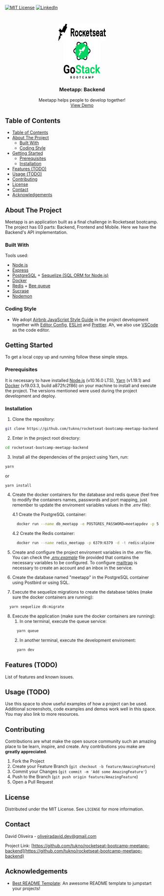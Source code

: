 <!-- PROJECT SHIELDS -->
<!--
*** I'm using markdown "reference style" links for readability.
*** Reference links are enclosed in brackets [ ] instead of parentheses ( ).
*** See the bottom of this document for the declaration of the reference variables
*** for contributors-url, forks-url, etc. This is an optional, concise syntax you may use.
*** https://www.markdownguide.org/basic-syntax/#reference-style-links
-->
<!-- [![Contributors][contributors-shield]][contributors-url] -->
<!-- [![Forks][forks-shield]][forks-url] -->
<!-- [![Stargazers][stars-shield]][stars-url] -->
<!-- [![Issues][issues-shield]][issues-url] -->
[![MIT License][license-shield]][license-url]
[![LinkedIn][linkedin-shield]][linkedin-url]


<!-- PROJECT LOGO -->
<br />


<p align="center">


  <img src="assets/img/logo-rocketseat.svg" alt="Logo Rocketseat" width="156" height="56">
  <br />
  <img src="assets/img/logo-gostack.svg" alt="Logo GoStack" width="120" height="120">


  <h3 align="center"><strong>Meetapp</strong>: Backend</h3>

  <p align="center">
    Meetapp helps people to develop together!
    <!-- <br />
    <a href="#"><strong>Explore the docs »</strong></a>
    <br /> -->
    <br />
    <a href="#">View Demo</a>
  </p>
</p>



<!-- TABLE OF CONTENTS -->
## Table of Contents

- [Table of Contents](#table-of-contents)
- [About The Project](#about-the-project)
  - [Built With](#built-with)
  - [Coding Style](#coding-style)
- [Getting Started](#getting-started)
  - [Prerequisites](#prerequisites)
  - [Installation](#installation)
- [Features (TODO)](#features-todo)
- [Usage (TODO)](#usage-todo)
- [Contributing](#contributing)
- [License](#license)
- [Contact](#contact)
- [Acknowledgements](#acknowledgements)

<!-- ABOUT THE PROJECT -->
## About The Project

<!-- [![Product Name Screen Shot][product-screenshot]](https://example.com) -->

Meetapp is an application built as a final challenge in Rocketseat bootcamp. The project has 03 parts: Backend, Frontend and Mobile. Here we have the Backend's API implementation.


### Built With
Tools used:
* [Node.js](https://nodejs.org)
* [Express](https://github.com/expressjs/express)
* [PostgreSQL](https://www.postgresql.org/) + [Sequelize (SQL ORM for Node.js)](https://github.com/sequelize/sequelize)
* [Docker](https://www.docker.com/)
* [Redis](https://redis.io/) + [Bee queue](https://github.com/bee-queue/bee-queue)
* [Sucrase](https://github.com/alangpierce/sucrase)
* [Nodemon](https://nodemon.io/)

### Coding Style

* We adopt [Airbnb JavaScript Style Guide](https://github.com/airbnb/javascript) in the project development together with [Editor Config](https://editorconfig.org/), [ESLint](https://eslint.org/) and [Prettier](https://prettier.io/). Ah, we also use [VSCode](https://code.visualstudio.com/) as the code editor.

<!-- GETTING STARTED -->
## Getting Started

To get a local copy up and running follow these simple steps.

### Prerequisites

It is necessary to have installed <a href="https://nodejs.org/en/" target="_blank">Node.js</a> (v10.16.0 LTS), <a href="https://yarnpkg.com" target="_blank">Yarn</a> (v1.19.1) and <a href="https://yarnpkg.com" target="_blank">Docker</a> (v19.03.3, build a872fc2f86) on your machine to install and execute the project. The versions mentioned were used during the project development and deploy.

### Installation

1. Clone the repository:
  ```bash
  git clone https://github.com/tukno/rocketseat-bootcamp-meetapp-backend.git
  ```

2. Enter in the project root directory:
  ```bash
  cd rocketseat-bootcamp-meetapp-backend
  ```

3. Install all the dependencies of the project using Yarn, run:
  ```bash
  yarn
  ```
  or
  ```bash
  yarn install
  ```
4. Create the docker containers for the database and redis queue (feel free to modify the containers names, passwords and port mapping, just remember to update the enviroment variables values in the <em>.env</em> file):

   4.1 Create the PostgreSQL container:
    ```bash
      docker run --name db_meetapp -e POSTGRES_PASSWORD=meetappdev -p 5432:5432 -d postgres
    ```
    4.2 Create the Redis container:
    ```bash
      docker run --name redis_meetapp -p 6379:6379 -d -t redis:alpine
    ```
5. Create and configure the project enviroment variables in the <em>.env</em> file. You can check the <em>[.env.example](/.env.example)</em> file provided that contains the necessary variables to be configured. To configure [mailtrap](https://mailtrap.io/) is necessary to create an account and an inbox in the service.

6.  Create the database named "meetapp" in the PostgreSQL container using Postbird or using SQL.


7. Execute the sequelize migrations to create the database tables (make sure the docker containers are running):
  ```bash
    yarn sequelize db:migrate
  ```
8. Execute the application (make sure the docker containers are running):
   1. In one terminal, execute the queue service:
    ```bash
      yarn queue
    ```
   2. In another terminal, execute the development enviroment:
    ```bash
      yarn dev
    ```

## Features (TODO)
List of features and known issues.

<!-- USAGE EXAMPLES -->
## Usage (TODO)

Use this space to show useful examples of how a project can be used. Additional screenshots, code examples and demos work well in this space. You may also link to more resources.

<!-- CONTRIBUTING -->
## Contributing

Contributions are what make the open source community such an amazing place to be learn, inspire, and create. Any contributions you make are **greatly appreciated**.

1. Fork the Project
2. Create your Feature Branch (`git checkout -b feature/AmazingFeature`)
3. Commit your Changes (`git commit -m 'Add some AmazingFeature'`)
4. Push to the Branch (`git push origin feature/AmazingFeature`)
5. Open a Pull Request

<!-- LICENSE -->
## License

Distributed under the MIT License. See `LICENSE` for more information.

<!-- CONTACT -->
## Contact

David Oliveira - oliveiradavid.dev@gmail.com

Project Link: [https://github.com/tukno/rocketseat-bootcamp-meetapp-backend](https://github.com/tukno/rocketseat-bootcamp-meetapp-backend)



<!-- ACKNOWLEDGEMENTS -->
## Acknowledgements

* [Best README Template](https://github.com/othneildrew/Best-README-Template): An awesome README template to jumpstart your projects!





<!-- MARKDOWN LINKS & IMAGES -->
<!-- https://www.markdownguide.org/basic-syntax/#reference-style-links -->
[license-shield]: https://img.shields.io/github/license/tukno/rocketseat-bootcamp-meetapp-backend.svg?style=flat-square
[license-url]: https://github.com/tukno/rocketseat-bootcamp-meetapp-backend/blob/master/LICENSE.txt
[linkedin-shield]: https://img.shields.io/badge/-LinkedIn-black.svg?style=flat-square&logo=linkedin&colorB=555
[linkedin-url]: https://linkedin.com/in/oliveiradav
